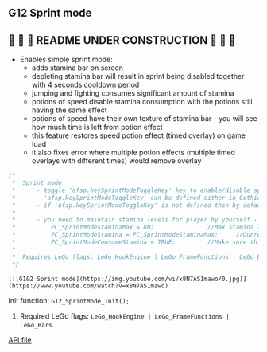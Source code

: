 ## G12 Sprint mode

## :construction: :construction_worker: :construction: README UNDER CONSTRUCTION :construction: :construction_worker: :construction:
 
- Enables simple sprint mode:
   - adds stamina bar on screen
   - depleting stamina bar will result in sprint being disabled together with 4 seconds cooldown period
   - jumping and fighting consumes significant amount of stamina
   - potions of speed disable stamina consumption with the potions still having the same effect
   - potions of speed have their own texture of stamina bar - you will see how much time is left from potion effect
   - this feature restores speed potion effect (timed overlay) on game load
   - it also fixes error where multiple potion effects (multiple timed overlays with different times) would remove overlay

```c++
/*
 *	Sprint mode
 *		- toggle 'afsp.keySprintModeToggleKey' key to enable/disable sprint mode
 *		- 'afsp.keySprintModeToggleKey' can be defined either in Gothic.ini file section [KEYS] or mod.ini file section [KEYS]. (master is Gothic.ini)
 *		- if 'afsp.keySprintModeToggleKey' is not defined then by default KEY_RSHIFT will be used for toggling
 *
 *		- you need to maintain stamina levels for player by yourself - set PC_SprintModeStaminaMax to whatever value makes sense to you at the beginning of the game in your STARTUP function:
 *			PC_SprintModeStaminaMax = 80;				//Max stamina level
 *			PC_SprintModeStamina = PC_SprintModeStaminaMax;		//Current stamina level
 *			PC_SprintModeConsumeStamina = TRUE;			//Make sure this is set to true
 *
 *	Requires LeGo flags: LeGo_HookEngine | LeGo_FrameFunctions | LeGo_Bars
 */
```

    [![G1&2 Sprint mode](https://img.youtube.com/vi/x8N7AS1mawo/0.jpg)](https://www.youtube.com/watch?v=x8N7AS1mawo)

Init function: `G12_SprintMode_Init();`
1. Required LeGo flags: `LeGo_HookEngine | LeGo_FrameFunctions | LeGo_Bars`.

[API file](../Standalone-Packages/G12-SprintMode/sprintMode_API.d)
